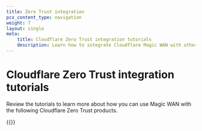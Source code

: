 ```yaml
---
title: Zero Trust integration
pcx_content_type: navigation
weight: 7
layout: single
meta:
    title: Cloudflare Zero Trust integration tutorials
    description: Learn how to integrate Cloudflare Magic WAN with other Cloudflare Zero Trust products, such as Cloudflare Gateway and Cloudflare WARP.
---
```


# Cloudflare Zero Trust integration tutorials

Review the tutorials to learn more about how you can use Magic WAN with the following Cloudflare Zero Trust products.

{{<directory-listing>}}